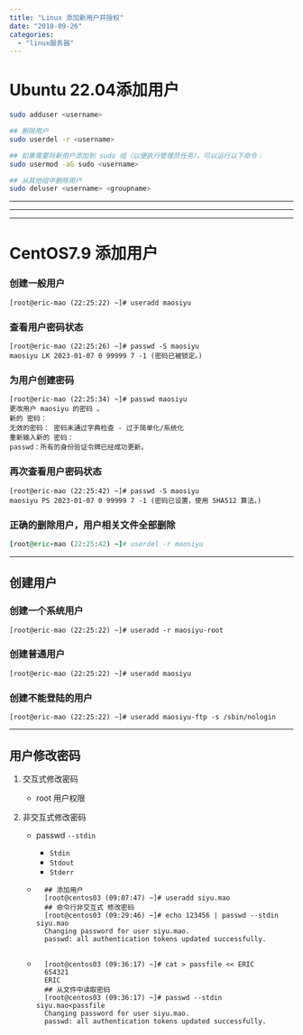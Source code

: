 ```yaml
---
title: "Linux 添加新用户并授权"
date: "2018-09-26"
categories: 
  - "linux服务器"
---
```


# Ubuntu 22.04添加用户

```bash
sudo adduser <username>

## 删除用户
sudo userdel -r <username>

## 如果需要将新用户添加到 sudo 组（以便执行管理员任务），可以运行以下命令：
sudo usermod -aG sudo <username>

## 从其他组中删除用户
sudo deluser <username> <groupname>
```

* * *

* * *

* * *

# CentOS7.9 添加用户

### 创建一般用户

```shell
[root@eric-mao (22:25:22) ~]# useradd maosiyu
```

### 查看用户密码状态

```shell
[root@eric-mao (22:25:26) ~]# passwd -S maosiyu
maosiyu LK 2023-01-07 0 99999 7 -1 (密码已被锁定。)
```

### 为用户创建密码

```shell
[root@eric-mao (22:25:34) ~]# passwd maosiyu
更改用户 maosiyu 的密码 。
新的 密码：
无效的密码： 密码未通过字典检查 - 过于简单化/系统化
重新输入新的 密码：
passwd：所有的身份验证令牌已经成功更新。
```

### 再次查看用户密码状态

```shell
[root@eric-mao (22:25:42) ~]# passwd -S maosiyu
maosiyu PS 2023-01-07 0 99999 7 -1 (密码已设置，使用 SHA512 算法。)
```

### 正确的删除用户，用户相关文件全部删除

```ruby
[root@eric-mao (22:25:42) ~]# userdel -r maosiyu
```

* * *

## 创建用户

### 创建一个系统用户

```shell
[root@eric-mao (22:25:22) ~]# useradd -r maosiyu-root
```

### 创建普通用户

```shell
[root@eric-mao (22:25:22) ~]# useradd maosiyu
```

### 创建不能登陆的用户

```shell
[root@eric-mao (22:25:22) ~]# useradd maosiyu-ftp -s /sbin/nologin
```

* * *

## 用户修改密码

1. 交互式修改密码
    
    - root 用户权限
2. 非交互式修改密码
    
    - passwd `--stdin`
        
        - `Stdin`
        - `Stdout`
        - `Stderr`
    - ```shell
        ## 添加用户
        [root@centos03 (09:07:47) ~]# useradd siyu.mao
        ## 命令行非交互式 修改密码
        [root@centos03 (09:29:46) ~]# echo 123456 | passwd --stdin siyu.mao
        Changing password for user siyu.mao.
        passwd: all authentication tokens updated successfully.
        
        ```
        
    - ```shell
        [root@centos03 (09:36:17) ~]# cat > passfile << ERIC
        654321
        ERIC
        ## 从文件中读取密码
        [root@centos03 (09:36:17) ~]# passwd --stdin siyu.mao<passfile
        Changing password for user siyu.mao.
        passwd: all authentication tokens updated successfully.
        ```
